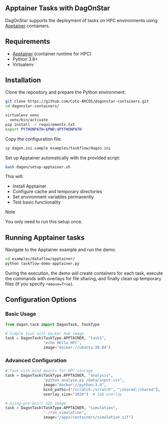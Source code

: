 ## Apptainer Tasks with DagOnStar

DagOnStar supports the deployment of tasks on HPC environments using [Apptainer](https://apptainer.org/) containers.

## Requirements

* [Apptainer](https://apptainer.org/) (container runtime for HPC)
* Python 3.8+
* Virtualenv

## Installation

Clone the repository and prepare the Python environment:

```bash
git clone https://github.com/CoCo-ARCOS/dagonstar-containers.git
cd dagonstar-containers/

virtualenv venv
. venv/bin/activate
pip install -r requirements.txt
export PYTHONPATH=$PWD:$PYTHONPATH
```

Copy the configuration file:

```bash
cp dagon.ini.sample examples/taskflow/dagon.ini
```

Set up Apptainer automatically with the provided script:

```bash
bash dagon/setup-apptainer.sh
```

This will:

- Install Apptainer
- Configure cache and temporary directories  
- Set environment variables permanently
- Test basic functionality

> [!NOTE]
> You only need to run this setup once.

## Running Apptainer tasks

Navigate to the Apptainer example and run the demo:

```bash
cd examples/dataflow/apptainer/
python taskflow-demo-apptainer.py
```

During the execution, the demo will create containers for each task, execute the commands with overlays for file sharing, and finally clean up temporary files (if you specify `remove=True`).

## Configuration Options

### Basic Usage
```python
from dagon.task import DagonTask, TaskType

# Simple task with Docker Hub image
task = DagonTask(TaskType.APPTAINER, "task1", 
                 "echo Hello HPC", 
                 image="docker://ubuntu:20.04")
```

### Advanced Configuration
```python
# Task with bind mounts for HPC storage
task = DagonTask(TaskType.APPTAINER, "analysis", 
                 "python analyze.py /data/input.csv", 
                 image="docker://python:3.9",
                 bind_paths=["/scratch:/scratch", "/shared:/shared"],
                 overlay_size="1024")  # 1GB overlay

# Using pre-built SIF image
task = DagonTask(TaskType.APPTAINER, "simulation", 
                 "./run_simulation", 
                 image="/apps/containers/simulation.sif")
```
